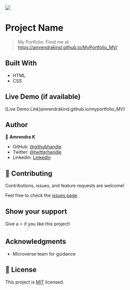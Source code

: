 ![](https://img.shields.io/badge/Microverse-blueviolet)

# Project Name

> My Portfolio. Fiind me at https://amrendrakind.github.io/MyPortfolio_MV/


## Built With

- HTML
- CSS

## Live Demo (if available)

[Live Demo Link]amrendrakind.github.io/myportfolio_MV)


## Author

👤 **Amrendra K**

- GitHub: [@githubhandle](https://github.com/amrendrakind)
- Twitter: [@twitterhandle](https://twitter.com/amrendrak_)
- LinkedIn: [LinkedIn](https://linkedin.com/in/amrendraakumar)

## 🤝 Contributing

Contributions, issues, and feature requests are welcome!

Feel free to check the [issues page](../../issues/).

## Show your support

Give a ⭐️ if you like this project!

## Acknowledgments

- Microverse team for guidance

## 📝 License

This project is [MIT](./MIT.md) licensed.
